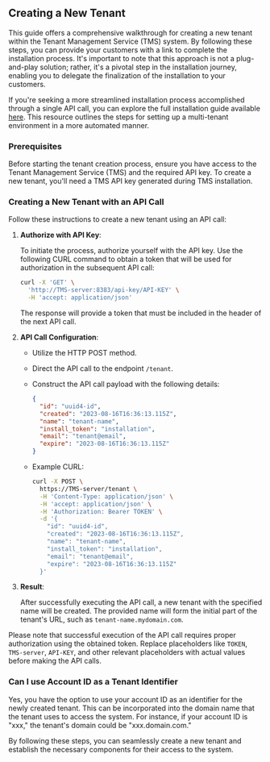 ## Creating a New Tenant

This guide offers a comprehensive walkthrough for creating a new tenant within the Tenant Management Service (TMS)
system. By following these steps, you can provide your customers with a link to complete the installation process. It's
important to note that this approach is not a plug-and-play solution; rather, it's a pivotal step in the installation
journey, enabling you to delegate the finalization of the installation to your customers.

If you're seeking a more streamlined installation process accomplished through a single API call, you can explore the
full installation guide available [here](../installation/multi-tenant/index.md). This resource outlines the steps for
setting up a multi-tenant environment in a more automated manner.

### Prerequisites

Before starting the tenant creation process, ensure you have access to the Tenant Management Service (TMS) and the
required API key. To create a new tenant, you'll need a TMS API key generated during TMS installation.

### Creating a New Tenant with an API Call

Follow these instructions to create a new tenant using an API call:

1. **Authorize with API Key**:

   To initiate the process, authorize yourself with the API key. Use the following CURL command to obtain a token that
   will be used for authorization in the subsequent API call:

   ```bash
   curl -X 'GET' \
     'http://TMS-server:8383/api-key/API-KEY' \
     -H 'accept: application/json'
   ```

   The response will provide a token that must be included in the header of the next API call.

2. **API Call Configuration**:

    - Utilize the HTTP POST method.
    - Direct the API call to the endpoint `/tenant`.
    - Construct the API call payload with the following details:

      ```json
      {
        "id": "uuid4-id",
        "created": "2023-08-16T16:36:13.115Z",
        "name": "tenant-name",
        "install_token": "installation",
        "email": "tenant@email",
        "expire": "2023-08-16T16:36:13.115Z"
      }
      ```

    - Example CURL:

      ```bash
      curl -X POST \
        https://TMS-server/tenant \
        -H 'Content-Type: application/json' \
        -H 'accept: application/json' \
        -H 'Authorization: Bearer TOKEN' \
        -d '{
          "id": "uuid4-id",
          "created": "2023-08-16T16:36:13.115Z",
          "name": "tenant-name",
          "install_token": "installation",
          "email": "tenant@email",
          "expire": "2023-08-16T16:36:13.115Z"
        }'
      ```

3. **Result**:

   After successfully executing the API call, a new tenant with the specified name will be created. The provided name
   will form the initial part of the tenant's URL, such as `tenant-name.mydomain.com`.

Please note that successful execution of the API call requires proper authorization using the obtained token. Replace
placeholders like `TOKEN`, `TMS-server`, `API-KEY`, and other relevant placeholders with actual values
before making the API calls.

### Can I use Account ID as a Tenant Identifier

Yes, you have the option to use your account ID as an identifier for the newly created tenant. This can be incorporated
into the domain name that the tenant uses to access the system. For instance, if your account ID is "xxx," the tenant's
domain could be "xxx.domain.com."

By following these steps, you can seamlessly create a new tenant and establish the necessary components for their access
to the system.